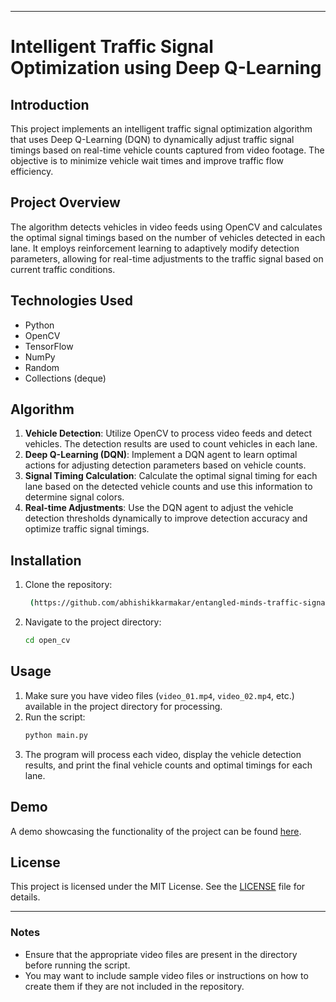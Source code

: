 
---

# Intelligent Traffic Signal Optimization using Deep Q-Learning

## Introduction
This project implements an intelligent traffic signal optimization algorithm that uses Deep Q-Learning (DQN) to dynamically adjust traffic signal timings based on real-time vehicle counts captured from video footage. The objective is to minimize vehicle wait times and improve traffic flow efficiency.

## Project Overview
The algorithm detects vehicles in video feeds using OpenCV and calculates the optimal signal timings based on the number of vehicles detected in each lane. It employs reinforcement learning to adaptively modify detection parameters, allowing for real-time adjustments to the traffic signal based on current traffic conditions.

## Technologies Used
- Python
- OpenCV
- TensorFlow
- NumPy
- Random
- Collections (deque)

## Algorithm
1. **Vehicle Detection**: Utilize OpenCV to process video feeds and detect vehicles. The detection results are used to count vehicles in each lane.
2. **Deep Q-Learning (DQN)**: Implement a DQN agent to learn optimal actions for adjusting detection parameters based on vehicle counts.
3. **Signal Timing Calculation**: Calculate the optimal signal timing for each lane based on the detected vehicle counts and use this information to determine signal colors.
4. **Real-time Adjustments**: Use the DQN agent to adjust the vehicle detection thresholds dynamically to improve detection accuracy and optimize traffic signal timings.

## Installation
1. Clone the repository:
   ```bash
    (https://github.com/abhishikkarmakar/entangled-minds-traffic-signal-optimization.git)
   ```
2. Navigate to the project directory:
   ```bash
   cd open_cv
   ```

## Usage
1. Make sure you have video files (`video_01.mp4`, `video_02.mp4`, etc.) available in the project directory for processing.
2. Run the script:
   ```bash
   python main.py
   ```
3. The program will process each video, display the vehicle detection results, and print the final vehicle counts and optimal timings for each lane.

## Demo
A demo showcasing the functionality of the project can be found [here](link-to-your-demo).

## License
This project is licensed under the MIT License. See the [LICENSE](LICENSE) file for details.

---

### Notes
- Ensure that the appropriate video files are present in the directory before running the script.
- You may want to include sample video files or instructions on how to create them if they are not included in the repository.
